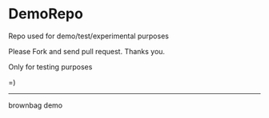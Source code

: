 # DemoRepo
Repo used for demo/test/experimental purposes

Please Fork and send pull request. Thanks you.

Only for testing purposes

=)

****


brownbag demo
